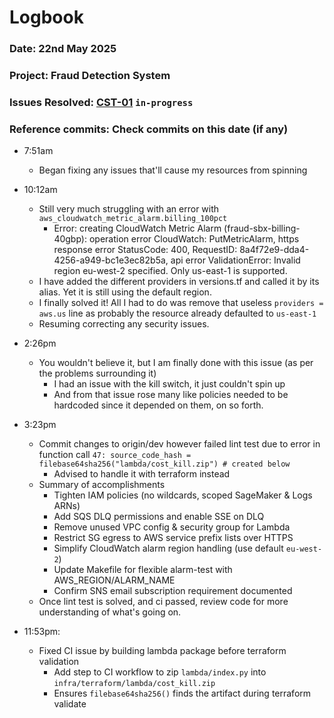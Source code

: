 # Logbook
### Date: 22nd May 2025
### Project: Fraud Detection System
### Issues Resolved: [CST-01](https://github.com/EsosaOrumwese/fraud-detection-system/issues/5) `in-progress`
### Reference commits: Check commits on this date (if any)

* 7:51am
  * Began fixing any issues that'll cause my resources from spinning

* 10:12am
  * Still very much struggling with an error with `aws_cloudwatch_metric_alarm.billing_100pct`
    * Error: creating CloudWatch Metric Alarm (fraud-sbx-billing-40gbp): operation error CloudWatch: PutMetricAlarm, https response error StatusCode: 400, RequestID: 8a4f72e9-dda4-4256-a949-bc1e3ec82b5a, api error ValidationError: Invalid region eu-west-2 specified. Only us-east-1 is supported.
  * I have added the different providers in versions.tf and called it by its alias. Yet it is still using the default region.
  * I finally solved it! All I had to do was remove that useless `providers = aws.us` line as probably the resource already defaulted to `us-east-1`
  * Resuming correcting any security issues.

* 2:26pm
  * You wouldn't believe it, but I am finally done with this issue (as per the problems surrounding it)
    * I had an issue with the kill switch, it just couldn't spin up
    * And from that issue rose many like policies needed to be hardcoded since it depended on them, on so forth.

* 3:23pm
  * Commit changes to origin/dev however failed lint test due to error in function call `47: source_code_hash = filebase64sha256("lambda/cost_kill.zip") # created below`
    * Advised to handle it with terraform instead
  * Summary of accomplishments
    - Tighten IAM policies (no wildcards, scoped SageMaker & Logs ARNs)
    - Add SQS DLQ permissions and enable SSE on DLQ
    - Remove unused VPC config & security group for Lambda
    - Restrict SG egress to AWS service prefix lists over HTTPS
    - Simplify CloudWatch alarm region handling (use default `eu-west-2`)
    - Update Makefile for flexible alarm-test with AWS_REGION/ALARM_NAME
    - Confirm SNS email subscription requirement documented
  * Once lint test is solved, and ci passed, review code for more understanding of what's going on.

* 11:53pm:
  * Fixed CI issue by building lambda package before terraform validation
    - Add step to CI workflow to zip `lambda/index.py` into `infra/terraform/lambda/cost_kill.zip`
    - Ensures `filebase64sha256()` finds the artifact during terraform validate